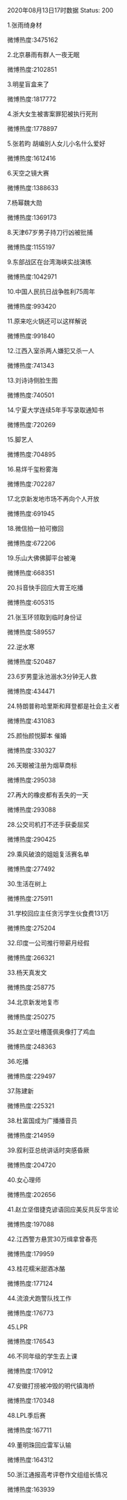 2020年08月13日17时数据
Status: 200

1.张雨绮身材

微博热度:3475162

2.北京暴雨有群人一夜无眠

微博热度:2102851

3.明星盲盒来了

微博热度:1817772

4.浙大女生被害案罪犯被执行死刑

微博热度:1778897

5.张若昀 胡编别人女儿小名什么爱好

微博热度:1612416

6.天空之镜大赛

微博热度:1388633

7.杨幂魏大勋

微博热度:1369173

8.天津67岁男子持刀行凶被批捕

微博热度:1155197

9.东部战区在台湾海峡实战演练

微博热度:1042971

10.中国人民抗日战争胜利75周年

微博热度:993420

11.原来吃火锅还可以这样解说

微博热度:991840

12.江西入室杀两人嫌犯又杀一人

微博热度:741343

13.刘诗诗侧脸生图

微博热度:740501

14.宁夏大学连续5年手写录取通知书

微博热度:720269

15.脚艺人

微博热度:704895

16.易烊千玺粉雾海

微博热度:702287

17.北京新发地市场不再向个人开放

微博热度:691945

18.微信拍一拍可撤回

微博热度:672206

19.乐山大佛佛脚平台被淹

微博热度:668351

20.抖音快手回应大胃王吃播

微博热度:605315

21.张玉环领取到临时身份证

微博热度:589557

22.逆水寒

微博热度:520487

23.6岁男童泳池溺水3分钟无人救

微博热度:434471

24.特朗普称哈里斯和拜登都是社会主义者

微博热度:431083

25.颜怡颜悦脚本 催婚

微博热度:330327

26.天眼被注册为烟草商标

微博热度:295038

27.再大的橡皮都有丢失的一天

微博热度:293088

28.公交司机打不还手获委屈奖

微博热度:290425

29.乘风破浪的姐姐复活赛名单

微博热度:277492

30.生活在树上

微博热度:275911

31.学校回应主任贪污学生伙食费131万

微博热度:275204

32.印度一公司推行带薪月经假

微博热度:266321

33.杨天真发文

微博热度:258775

34.北京新发地复市

微博热度:250275

35.赵立坚吐槽蓬佩奥像打了鸡血

微博热度:248363

36.吃播

微博热度:229497

37.陈建新

微博热度:225321

38.杜富国成为广播播音员

微博热度:214959

39.叙利亚总统讲话时突感昏厥

微博热度:204720

40.女心理师

微博热度:202656

41.赵立坚借捷克谚语回应美反共反华言论

微博热度:197088

42.江西警方悬赏30万缉拿曾春亮

微博热度:179959

43.桂花糯米甜酒冰酪

微博热度:177124

44.流浪犬跑警队找工作

微博热度:176773

45.LPR

微博热度:176543

46.不同年级的学生去上课

微博热度:170912

47.安徽打捞被冲毁的明代镇海桥

微博热度:170348

48.LPL季后赛

微博热度:167711

49.董明珠回应雷军认输

微博热度:164312

50.浙江通报高考评卷作文组组长情况

微博热度:163939

